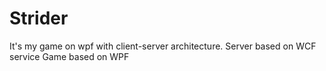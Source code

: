 # Strider
It's my game on wpf with client-server architecture.
Server based on WCF service
Game based on WPF
